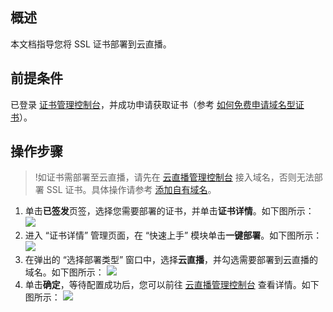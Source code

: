 ## 概述
本文档指导您将 SSL 证书部署到云直播。

## 前提条件
已登录 [证书管理控制台](https://console.cloud.tencent.com/certoverview)，并成功申请获取证书（参考 [如何免费申请域名型证书](https://cloud.tencent.com/document/product/400/6814)）。

## 操作步骤
 >!如证书需部署至云直播，请先在 [云直播管理控制台](https://console.cloud.tencent.com/live/domainmanage) 接入域名，否则无法部署 SSL 证书。具体操作请参考 [添加自有域名](https://cloud.tencent.com/document/product/267/20381)。
 >
1. 单击**已签发**页签，选择您需要部署的证书，并单击**证书详情**。如下图所示：
![](https://main.qcloudimg.com/raw/2dce1ac04efd170c9b7f2b55b6a07ffd.png)
2. 进入 “证书详情” 管理页面，在 “快速上手” 模块单击**一键部署**。如下图所示：
![](https://main.qcloudimg.com/raw/9032f32c9b014ed7ec3c39e693d8e7f4.png)
3. 在弹出的 “选择部署类型” 窗口中，选择**云直播**，并勾选需要部署到云直播的域名。如下图所示：
![](https://main.qcloudimg.com/raw/633c2f1f6d066902a7970adbd79898e5.png)
4. 单击**确定**，等待配置成功后，您可以前往 [云直播管理控制台](https://console.cloud.tencent.com/live/domainmanage) 查看详情。如下图所示：
![](https://main.qcloudimg.com/raw/c1984ae682a0d52eacd1e334db28c033.png)

